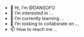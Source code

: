 - 👋 Hi, I’m @DANSOFO
- 👀 I’m interested in ...
- 🌱 I’m currently learning ...
- 💞️ I’m looking to collaborate on ...
- 📫 How to reach me ...

<!---
DANSOFO/DANSOFO is a ✨ special ✨ repository because its `README.md` (this file) appears on your GitHub profile.
You can click the Preview link to take a look at your changes.
--->
